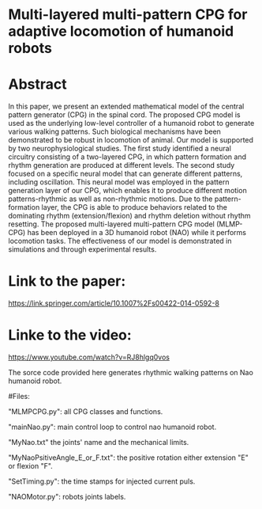 # Multi-layered multi-pattern CPG for adaptive locomotion of humanoid robots

# Abstract

In this paper, we present an extended mathematical model of the central pattern generator (CPG) in the spinal cord. The proposed CPG model is used as the underlying low-level controller of a humanoid robot to generate various walking patterns. Such biological mechanisms have been demonstrated to be robust in locomotion of animal. Our model is supported by two neurophysiological studies. The first study identified a neural circuitry consisting of a two-layered CPG, in which pattern formation and rhythm generation are produced at different levels. The second study focused on a specific neural model that can generate different patterns, including oscillation. This neural model was employed in the pattern generation layer of our CPG, which enables it to produce different motion patterns-rhythmic as well as non-rhythmic motions. Due to the pattern-formation layer, the CPG is able to produce behaviors related to the dominating rhythm (extension/flexion) and rhythm deletion without rhythm resetting. The proposed multi-layered multi-pattern CPG model (MLMP-CPG) has been deployed in a 3D humanoid robot (NAO) while it performs locomotion tasks. The effectiveness of our model is demonstrated in simulations and through experimental results.


# Link to the paper: 

https://link.springer.com/article/10.1007%2Fs00422-014-0592-8

# Linke to the video: 

https://www.youtube.com/watch?v=RJ8hlgq0vos



The sorce code provided here generates rhythmic walking patterns on Nao humanoid robot.

#Files: 

"MLMPCPG.py": all CPG classes and functions.

"mainNao.py": main control loop to control nao humanoid robot.

"MyNao.txt" the joints' name and the mechanical limits. 

"MyNaoPsitiveAngle_E_or_F.txt": the positive rotation either extension "E" or flexion "F".

"SetTiming.py": the time stamps for injected current puls. 

"NAOMotor.py": robots joints labels. 

